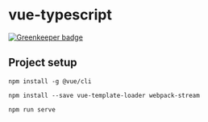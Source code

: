 # vue-typescript

[![Greenkeeper badge](https://badges.greenkeeper.io/shijiezhou1/vue-typscript.svg)](https://greenkeeper.io/)

## Project setup
```
npm install -g @vue/cli
```

```
npm install --save vue-template-loader webpack-stream
```

```
npm run serve
```